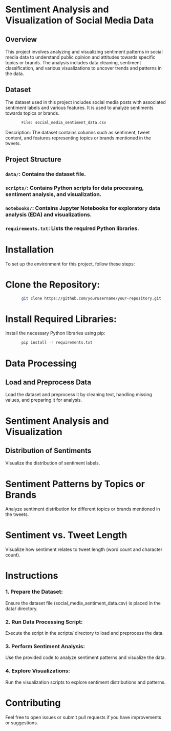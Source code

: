 # Sentiment Analysis and Visualization of Social Media Data
## Overview
This project involves analyzing and visualizing sentiment patterns in social media data to understand public opinion and attitudes towards specific topics or brands. The analysis includes data cleaning, sentiment classification, and various visualizations to uncover trends and patterns in the data.

## Dataset
The dataset used in this project includes social media posts with associated sentiment labels and various features. It is used to analyze sentiments towards topics or brands.
```bash 
       File: social_media_sentiment_data.csv
```
Description: The dataset contains columns such as sentiment, tweet content, and features representing topics or brands mentioned in the tweets.
## Project Structure
### `data/`: Contains the dataset file.
### `scripts/`: Contains Python scripts for data processing, sentiment analysis, and visualization.
### `notebooks/`: Contains Jupyter Notebooks for exploratory data analysis (EDA) and visualizations.
### `requirements.txt`: Lists the required Python libraries.

# Installation
To set up the environment for this project, follow these steps:

# Clone the Repository:
```bash
       git clone https://github.com/yourusername/your-repository.git
```

# Install Required Libraries:
Install the necessary Python libraries using pip:
```bash
       pip install -r requirements.txt
```
# Data Processing
## Load and Preprocess Data
Load the dataset and preprocess it by cleaning text, handling missing values, and preparing it for analysis.

# Sentiment Analysis and Visualization
## Distribution of Sentiments
Visualize the distribution of sentiment labels.

# Sentiment Patterns by Topics or Brands
Analyze sentiment distribution for different topics or brands mentioned in the tweets.

# Sentiment vs. Tweet Length
Visualize how sentiment relates to tweet length (word count and character count).

# Instructions
### 1. Prepare the Dataset:
Ensure the dataset file (social_media_sentiment_data.csv) is placed in the data/ directory.
### 2. Run Data Processing Script:
Execute the script in the scripts/ directory to load and preprocess the data.
### 3. Perform Sentiment Analysis:
Use the provided code to analyze sentiment patterns and visualize the data.
### 4. Explore Visualizations:
Run the visualization scripts to explore sentiment distributions and patterns.

# Contributing
Feel free to open issues or submit pull requests if you have improvements or suggestions.

